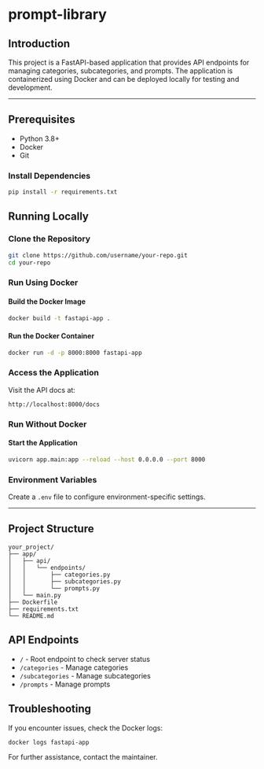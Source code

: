 # prompt-library

## Introduction
This project is a FastAPI-based application that provides API endpoints for managing categories, subcategories, and prompts. The application is containerized using Docker and can be deployed locally for testing and development.

---

## Prerequisites
- Python 3.8+
- Docker
- Git

### Install Dependencies
```bash
pip install -r requirements.txt
```

## Running Locally

### Clone the Repository
```bash
git clone https://github.com/username/your-repo.git
cd your-repo
```

### Run Using Docker
#### Build the Docker Image
```bash
docker build -t fastapi-app .
```

#### Run the Docker Container
```bash
docker run -d -p 8000:8000 fastapi-app
```

### Access the Application
Visit the API docs at:
```
http://localhost:8000/docs
```

### Run Without Docker
#### Start the Application
```bash
uvicorn app.main:app --reload --host 0.0.0.0 --port 8000
```

### Environment Variables
Create a `.env` file to configure environment-specific settings.

---

## Project Structure
```
your_project/
├── app/
│   ├── api/
│   │   └── endpoints/
│   │       ├── categories.py
│   │       ├── subcategories.py
│   │       └── prompts.py
│   └── main.py
├── Dockerfile
├── requirements.txt
└── README.md
```

## API Endpoints
- `/` - Root endpoint to check server status
- `/categories` - Manage categories
- `/subcategories` - Manage subcategories
- `/prompts` - Manage prompts

## Troubleshooting
If you encounter issues, check the Docker logs:
```bash
docker logs fastapi-app
```

For further assistance, contact the maintainer.

